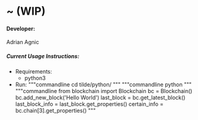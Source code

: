 # ~ (WIP)

#### Developer:
Adrian Agnic

##### Current Usage Instructions:
* Requirements:
  * python3
* Run:
"""commandline
cd tilde/python/
"""
"""commandline
python
"""
"""commandline
from blockchain import Blockchain
bc = Blockchain()
bc.add_new_block('Hello World')
last_block = bc.get_latest_block()
last_block_info = last_block.get_properties()
certain_info = bc.chain[3].get_properties()
"""
